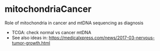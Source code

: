 # mitochondriaCancer
Role of mitochondria in cancer and mtDNA sequencing as diagnosis

- TCGA: check normal vs cancer mtDNA 
- See also ideas in: https://medicalxpress.com/news/2017-03-nervous-tumor-growth.html 
